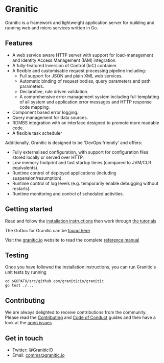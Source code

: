 # Granitic

Granitic is a framework and lightweight application server for building and running web and micro services written in Go.

## Features

* A web service aware HTTP server with support for load-management and Identity Access Management (IAM) integration.
* A fully-featured Inversion of Control (IoC) container.
* A flexible and customisable request processing pipeline including:
    * Full support for JSON and plain XML web services.
    * Automatic binding of request bodies, query parameters and path parameters.
    * Declarative, rule driven validation.
    * A comprehensive error management system including full templating of all system and application error messages and
    HTTP response code mapping.
* Component based error logging.
* Query management for data sources.
* RDMBS integration with an interface designed to promote more readable code.
* A flexible task scheduler


Additionally, Granitic is designed to be 'DevOps friendly' and offers:

* Fully externalised configuration, with support for configuration files stored locally or served over HTTP.
* Low memory footprint and fast startup times (compared to JVM/CLR equivalents).
* Runtime control of deployed applications (including suspension/resumption).
* Runtime control of log levels (e.g. temporarily enable debugging without restarts).
* Runtime monitoring and control of scheduled activities.

## Getting started

Read and follow the [installation instructions](https://github.com/graniticio/granitic/blob/master/doc/installation.md)
then work through [the tutorials](https://github.com/graniticio/granitic/tree/master/doc/tutorial)

The GoDoc for Granitic can be [found here](https://godoc.org/github.com/graniticio/granitic)

Visit the [granitic.io](https://granitic.io) website to read the complete [reference manual](https://granitic.io/ref)

## Testing

Once you have followed the installation instructions, you can run Granitic's unit tests by running

```
cd $GOPATH/src/github.com/graniticio/granitic
go test ./...
```
## Contributing

We are always delighted to receive contributions from the community. Please read the 
[Contributing](CONTRIBUTING.md) and [Code of Conduct](CODE_OF_CONDUCT.md) guides and
then have a look at the [open issues](https://github.com/graniticio/granitic/issues)

## Get in touch

 * Twitter: @GraniticIO
 * Email: comms@granitic.io